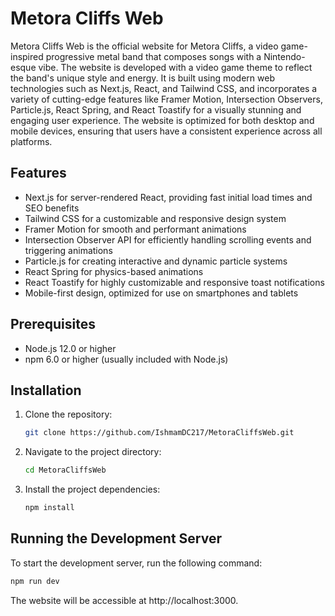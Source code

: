 # Metora Cliffs Web

Metora Cliffs Web is the official website for Metora Cliffs, a video game-inspired progressive metal band that composes songs with a Nintendo-esque vibe. The website is developed with a video game theme to reflect the band's unique style and energy. It is built using modern web technologies such as Next.js, React, and Tailwind CSS, and incorporates a variety of cutting-edge features like Framer Motion, Intersection Observers, Particle.js, React Spring, and React Toastify for a visually stunning and engaging user experience. The website is optimized for both desktop and mobile devices, ensuring that users have a consistent experience across all platforms.

## Features

- Next.js for server-rendered React, providing fast initial load times and SEO benefits
- Tailwind CSS for a customizable and responsive design system
- Framer Motion for smooth and performant animations
- Intersection Observer API for efficiently handling scrolling events and triggering animations
- Particle.js for creating interactive and dynamic particle systems
- React Spring for physics-based animations
- React Toastify for highly customizable and responsive toast notifications
- Mobile-first design, optimized for use on smartphones and tablets

## Prerequisites

- Node.js 12.0 or higher
- npm 6.0 or higher (usually included with Node.js)

## Installation

1. Clone the repository:

   ```bash
   git clone https://github.com/IshmamDC217/MetoraCliffsWeb.git
   
2. Navigate to the project directory:

   ```bash
   cd MetoraCliffsWeb
   
3. Install the project dependencies:

   ```bash
   npm install
   
## Running the Development Server

To start the development server, run the following command:

```bash
npm run dev
```

The website will be accessible at http://localhost:3000.


